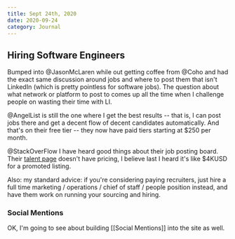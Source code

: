 ```yaml
---
title: Sept 24th, 2020
date: 2020-09-24
category: Journal
---
```


## Hiring Software Engineers

Bumped into @JasonMcLaren while out getting coffee from @Coho and had the exact same discussion around jobs and where to post them that isn't LinkedIn (which is pretty pointless for software jobs). The question about what network or platform to post to comes up all the time when I challenge people on wasting their time with LI.

@AngelList is still the one where I get the best results -- that is, I can post jobs there and get a decent flow of decent candidates automatically. And that's on their free tier -- they now have paid tiers starting at $250 per month.

@StackOverFlow I have heard good things about their job posting board. Their [talent page](https://stackoverflow.com/talent/en) doesn't have pricing, I believe last I heard it's like $4KUSD for a promoted listing.

Also: my standard advice: if you're considering paying recruiters, just hire a full time marketing / operations / chief of staff / people position instead, and have them work on running your sourcing and hiring.

### Social Mentions

OK, I'm going to see about building [[Social Mentions]] into the site as well.